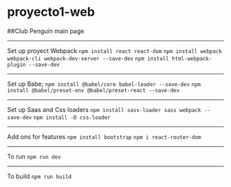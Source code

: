 # proyecto1-web


##Club Penguin main page
___

Set up proyect Webpack
`npm install react react-dom` `npm install webpack webpack-cli webpack-dev-server --save-dev` `npm install html-webpack-plugin --save-dev` 
___
Set up Babe;
`npm install @babel/core babel-loader --save-dev` `npm install @babel/preset-env @babel/preset-react --save-dev`
___
Set up Saas and Css loaders
`npm install sass-loader sass webpack --save-dev` `npm install -D css-loader`
___
Add ons for features
`npm install bootstrap` `npm i react-router-dom`
___
To run
`npm run dev`
___
To build
`npm run build`
